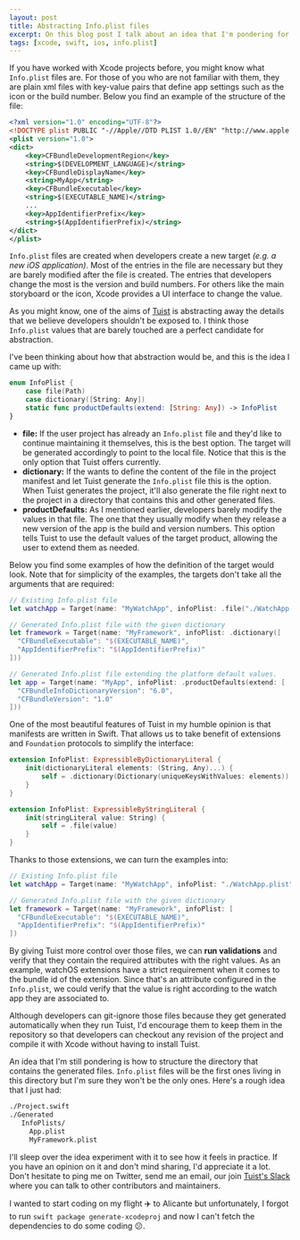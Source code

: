 ```yaml
---
layout: post
title: Abstracting Info.plist files
excerpt: On this blog post I talk about an idea that I'm pondering for Tuist. In the aim of abstracting implementation details from Xcode projects, I think there's an opportunity for Tuist to abstract `Info.plist` files which are barely modified by developers after they get created.
tags: [xcode, swift, ios, info.plist]
---
```


If you have worked with Xcode projects before, you might know what `Info.plist` files are. For those of you who are not familiar with them, they are plain xml files with key-value pairs that define app settings such as the icon or the build number. Below you find an example of the structure of the file:

```xml
<?xml version="1.0" encoding="UTF-8"?>
<!DOCTYPE plist PUBLIC "-//Apple//DTD PLIST 1.0//EN" "http://www.apple.com/DTDs/PropertyList-1.0.dtd">
<plist version="1.0">
<dict>
	<key>CFBundleDevelopmentRegion</key>
	<string>$(DEVELOPMENT_LANGUAGE)</string>
	<key>CFBundleDisplayName</key>
	<string>MyApp</string>
	<key>CFBundleExecutable</key>
	<string>$(EXECUTABLE_NAME)</string>
	...
	<key>AppIdentifierPrefix</key>
	<string>$(AppIdentifierPrefix)</string>
</dict>
</plist>
```

`Info.plist` files are created when developers create a new target _(e.g. a new iOS application)_. Most of the entries in the file are necessary but they are barely modified after the file is created. The entries that developers change the most is the version and build numbers. For others like the main storyboard or the icon, Xcode provides a UI interface to change the value.

As you might know, one of the aims of [Tuist](https://tuist.io) is abstracting away the details that we believe developers shouldn't be exposed to. I think those `Info.plist` values that are barely touched are a perfect candidate for abstraction.

I've been thinking about how that abstraction would be, and this is the idea I came up with:

```swift
enum InfoPlist {
    case file(Path)
    case dictionary([String: Any])
    static func productDefaults(extend: [String: Any]) -> InfoPlist
}
```

- **file:** If the user project has already an `Info.plist` file and they'd like to continue maintaining it themselves, this is the best option. The target will be generated accordingly to point to the local file. Notice that this is the only option that Tuist offers currently.
- **dictionary:** If the wants to define the content of the file in the project manifest and let Tuist generate the `Info.plist` file this is the option. When Tuist generates the project, it'll also generate the file right next to the project in a directory that contains this and other generated files.
- **productDefaults:** As I mentioned earlier, developers barely modify the values in that file. The one that they usually modify when they release a new version of the app is the build and version numbers. This option tells Tuist to use the default values of the target product, allowing the user to extend them as needed.

Below you find some examples of how the definition of the target would look. Note that for simplicity of the examples, the targets don't take all the arguments that are required:

```swift
// Existing Info.plist file
let watchApp = Target(name: "MyWatchApp", infoPlist: .file("./WatchApp.plist"))

// Generated Info.plist file with the given dictionary
let framework = Target(name: "MyFramework", infoPlist: .dictionary([
  "CFBundleExecutable": "$(EXECUTABLE_NAME)",
  "AppIdentifierPrefix": "$(AppIdentifierPrefix)"
]))

// Generated Info.plist file extending the platform default values.
let app = Target(name: "MyApp", infoPlist: .productDefaults(extend: [
  "CFBundleInfoDictionaryVersion": "6.0",
  "CFBundleVersion": "1.0"
]))
```

One of the most beautiful features of Tuist in my humble opinion is that manifests are written in Swift. That allows us to take benefit of extensions and `Foundation` protocols to simplify the interface:

```swift
extension InfoPlist: ExpressibleByDictionaryLiteral {
    init(dictionaryLiteral elements: (String, Any)...) {
        self = .dictionary(Dictionary(uniqueKeysWithValues: elements))
    }
}

extension InfoPlist: ExpressibleByStringLiteral {
    init(stringLiteral value: String) {
        self = .file(value)
    }
}
```

Thanks to those extensions, we can turn the examples into:

```swift
// Existing Info.plist file
let watchApp = Target(name: "MyWatchApp", infoPlist: "./WatchApp.plist")

// Generated Info.plist file with the given dictionary
let framework = Target(name: "MyFramework", infoPlist: [
  "CFBundleExecutable": "$(EXECUTABLE_NAME)",
  "AppIdentifierPrefix": "$(AppIdentifierPrefix)"
])
```

By giving Tuist more control over those files, we can **run validations** and verify that they contain the required attributes with the right values. As an example, watchOS extensions have a strict requirement when it comes to the bundle id of the extension. Since that's an attribute configured in the `Info.plist`, we could verify that the value is right according to the watch app they are associated to.

Although developers can git-ignore those files because they get generated automatically when they run Tuist, I'd encourage them to keep them in the repository so that developers can checkout any revision of the project and compile it with Xcode without having to install Tuist.

An idea that I'm still pondering is how to structure the directory that contains the generated files. `Info.plist` files will be the first ones living in this directory but I'm sure they won't be the only ones. Here's a rough idea that I just had:

```bash
./Project.swift
./Generated
   InfoPlists/
     App.plist
     MyFramework.plist
```

I'll sleep over the idea experiment with it to see how it feels in practice. If you have an opinion on it and don't mind sharing, I'd appreciate it a lot. Don't hesitate to ping me on Twitter, send me an email, our join [Tuist's Slack](https://slack.tuist.io) where you can talk to other contributors and maintainers.

I wanted to start coding on my flight ✈️ to Alicante but unfortunately, I forgot to run `swift package generate-xcodeproj` and now I can't fetch the dependencies to do some coding 😕.
